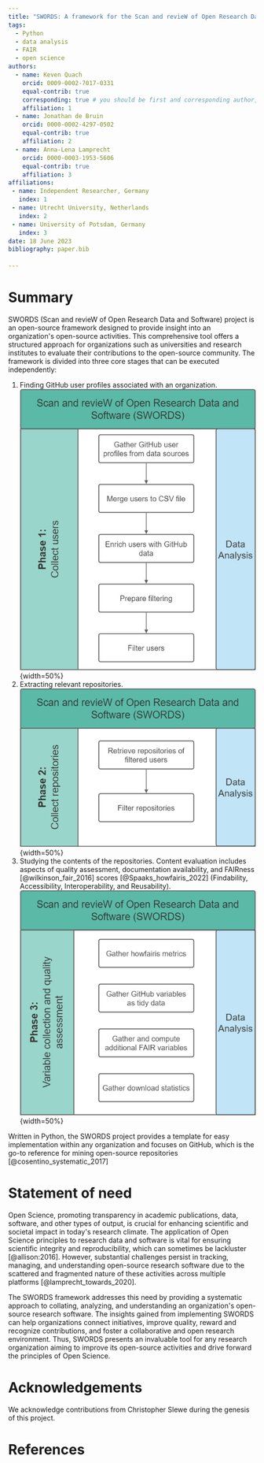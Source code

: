 ```yaml
---
title: "SWORDS: A framework for the Scan and revieW of Open Research Data and Software"
tags:
  - Python
  - data analysis
  - FAIR
  - open science
authors:
  - name: Keven Quach
    orcid: 0009-0002-7017-0331
    equal-contrib: true
    corresponding: true # you should be first and corresponding author, I think
    affiliation: 1
  - name: Jonathan de Bruin
    orcid: 0000-0002-4297-0502
    equal-contrib: true
    affiliation: 2
  - name: Anna-Lena Lamprecht
    orcid: 0000-0003-1953-5606
    equal-contrib: true
    affiliation: 3
affiliations:
 - name: Independent Researcher, Germany
   index: 1
 - name: Utrecht University, Netherlands
   index: 2
 - name: University of Potsdam, Germany
   index: 3
date: 18 June 2023
bibliography: paper.bib

---
```


# Summary

SWORDS (Scan and revieW of Open Research Data and Software) project is an open-source framework designed to provide insight into an organization's open-source activities. This comprehensive tool offers a structured approach for organizations such as universities and research institutes to evaluate their contributions to the open-source community. The framework is divided into three core stages that can be executed independently:

1. Finding GitHub user profiles associated with an organization.  
   ![Phase 1](../docs/Phase_1.png){width=50%}
2. Extracting relevant repositories.  
   ![Phase 1](../docs/Phase_2.png){width=50%}
3. Studying the contents of the repositories. Content evaluation includes aspects of quality assessment, documentation availability, and FAIRness [@wilkinson_fair_2016] scores [@Spaaks_howfairis_2022] (Findability, Accessibility, Interoperability, and Reusability).  
   ![Phase 1](../docs/Phase_3.png){width=50%}

Written in Python, the SWORDS project provides a template for easy implementation within any organization and focuses on GitHub, which is the go-to reference for mining open-source repositories [@cosentino_systematic_2017]

# Statement of need

Open Science, promoting transparency in academic publications, data, software, and other types of output, is crucial for enhancing scientific and societal impact in today's research climate. The application of Open Science principles to research data and software is vital for ensuring scientific integrity and reproducibility, which can sometimes be lackluster [@allison:2016]. However, substantial challenges persist in tracking, managing, and understanding open-source research software due to the scattered and fragmented nature of these activities across multiple platforms [@lamprecht_towards_2020].

The SWORDS framework addresses this need by providing a systematic approach to collating, analyzing, and understanding an organization's open-source research software. The insights gained from implementing SWORDS can help organizations connect initiatives, improve quality, reward and recognize contributions, and foster a collaborative and open research environment. Thus, SWORDS presents an invaluable tool for any research organization aiming to improve its open-source activities and drive forward the principles of Open Science.


# Acknowledgements

We acknowledge contributions from Christopher Slewe during the genesis of this project.

# References
